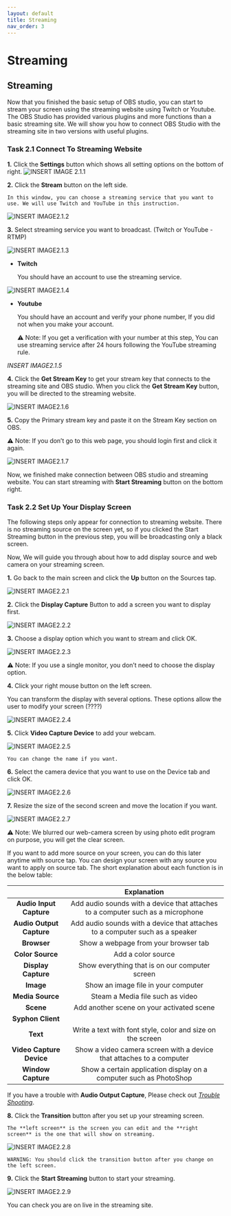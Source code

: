 ```yaml
---
layout: default
title: Streaming
nav_order: 3
---
```

 
# Streaming #

## Streaming ##

Now that you finished the basic setup of OBS studio, you can start to stream your screen using the streaming website using Twitch or Youtube. The OBS Studio has provided various plugins and more functions than a basic streaming site. We will show you how to connect OBS Studio with the streaming site in two versions with useful plugins.

### Task 2.1 Connect To Streaming Website ###

**1.** Click the **Settings** button which shows all setting options on the bottom of right.
![_INSERT IMAGE 2.1.1_](https://github.com/kailinwei/using-OBS/blob/gh-pages/assets/images/task2.1.1.png?raw=true "OBS Studio Website")    

**2.** Click the **Stream** button on the left side. 

    In this window, you can choose a streaming service that you want to use. We will use Twitch and YouTube in this instruction.

![_INSERT IMAGE2.1.2_](https://github.com/kailinwei/using-OBS/blob/gh-pages/assets/images/task2.1.2.png?raw=true "OBS Studio Website")

**3.** Select streaming service you want to broadcast. (Twitch or YouTube - RTMP)

![_INSERT IMAGE2.1.3_](https://github.com/kailinwei/using-OBS/blob/gh-pages/assets/images/task2.1.3.png?raw=true "OBS Studio Website")

* **Twitch**

    
    You should have an account to use the streaming service.


![_INSERT IMAGE2.1.4_](https://github.com/kailinwei/using-OBS/blob/gh-pages/assets/images/task2.1.4.png?raw=true "OBS Studio Website")


* **Youtube**

    You should have an account and verify your phone number, If you did not when you make your account.
    
    :warning: Note: If you get a verification with your number at this step, You can use streaming service after 24 hours following the YouTube streaming rule.

_INSERT IMAGE2.1.5_

**4.** Click the **Get Stream Key** to get your stream key that connects to the streaming site and OBS studio. 
When you click the **Get Stream Key** button, you will be directed to the streaming website. 

![_INSERT IMAGE2.1.6_](https://github.com/kailinwei/using-OBS/blob/gh-pages/assets/images/task2.1.6.png?raw=true "OBS Studio Website")

**5.** Copy the Primary stream key and paste it on the Stream Key section on OBS.

:warning: Note: If you don’t go to this web page, you should login first and click it again.


![_INSERT IMAGE2.1.7_](https://github.com/kailinwei/using-OBS/blob/gh-pages/assets/images/task2.1.7.png?raw=true "OBS Studio Website")

Now, we finished make connection between OBS studio and streaming website. You can start streaming with **Start Streaming** button on the bottom right.


### Task 2.2 Set Up Your Display Screen ###

The following steps only appear for connection to streaming website. There is no streaming source on the screen yet, so if you clicked the Start Streaming button in the previous step, you will be broadcasting only a black screen.

Now, We will guide you through about how to add display source and web camera on your streaming screen. 


**1.** Go back to the main screen and click the **Up** button on the Sources tap.

![_INSERT IMAGE2.2.1_](https://github.com/kailinwei/using-OBS/blob/gh-pages/assets/images/task2.2.1.png?raw=true "OBS Studio Website")

**2.** Click the **Display Capture** Button to add a screen you want to display first. 

![_INSERT IMAGE2.2.2_](https://github.com/kailinwei/using-OBS/blob/gh-pages/assets/images/task2.2.2.png?raw=true "OBS Studio Website")

**3.** Choose a display option which you want to stream and click OK.

![_INSERT IMAGE2.2.3_](https://github.com/kailinwei/using-OBS/blob/gh-pages/assets/images/task2.2.3.png?raw=true "OBS Studio Website")

:warning: Note: If you use a single monitor, you don’t need to choose the display option. 

**4.** Click your right mouse button on the left screen. 

You can transform the display with several options. These options allow the user to modify your screen (????)


![_INSERT IMAGE2.2.4_](https://github.com/kailinwei/using-OBS/blob/gh-pages/assets/images/task2.2.4.png?raw=true "OBS Studio Website")



**5.** Click **Video Capture Device** to add your webcam. 


![_INSERT IMAGE2.2.5_](https://github.com/kailinwei/using-OBS/blob/gh-pages/assets/images/task2.2.5.png?raw=true "OBS Studio Website")

    You can change the name if you want.

**6.** Select the camera device that you want to use on the Device tab and click OK.


![_INSERT IMAGE2.2.6_](https://github.com/kailinwei/using-OBS/blob/gh-pages/assets/images/task2.2.6.png?raw=true "OBS Studio Website")

**7.** Resize the size of the second screen and move the location if you want.

![_INSERT IMAGE2.2.7_](https://github.com/kailinwei/using-OBS/blob/gh-pages/assets/images/task2.2.7png.png?raw=true "OBS Studio Website")


:warning: Note: We blurred our web-camera screen by using photo edit program on purpose, you will get the clear screen.

If you want to add more source on your screen, you can do this later anytime with source tap.
You can design your screen with any source you want to apply on source tab.
The short explanation about each function is in the below table:

|      |**Explanation**  |
|:----:|:-----------------:|
|**Audio Input Capture**|Add audio sounds with a device that attaches to a computer such as a microphone |
|**Audio Output Capture**|Add audio sounds with a device that attaches to a computer such as a speaker|
|**Browser**|Show a webpage from your browser tab |
|**Color Source**|Add a color source|
|**Display Capture**| Show everything that is on our computer screen |  
|**Image**| Show an image file in your computer|
|**Media Source**|Steam a Media file such as video|    
|**Scene**| Add another scene on your activated scene|  
|**Syphon Client**||  
|**Text**| Write a text with font style, color and size on the screen|  
|**Video Capture Device**|Show a video camera screen with a device that attaches to a computer|  
|**Window Capture**|Show a certain application display on a computer such as PhotoShop|  


If you have a trouble with **Audio Output Capture**, Please check out *[Trouble Shooting](https://kailinwei.github.io/using-OBS/docs/troubleshooting/)*.


**8.** Click the **Transition** button after you set up your streaming screen.

    The **left screen** is the screen you can edit and the **right screen** is the one that will show on streaming. 

![_INSERT IMAGE2.2.8_](https://github.com/kailinwei/using-OBS/blob/gh-pages/assets/images/task2.2.8.png?raw=true "OBS Studio Website")

    WARNING: You should click the transition button after you change on the left screen.

**9.** Click the **Start Streaming** button to start your streaming.

![_INSERT IMAGE2.2.9_](https://github.com/kailinwei/using-OBS/blob/gh-pages/assets/images/task2.2.9.png?raw=true "OBS Studio Website")

You can check you are on live in the streaming site.
